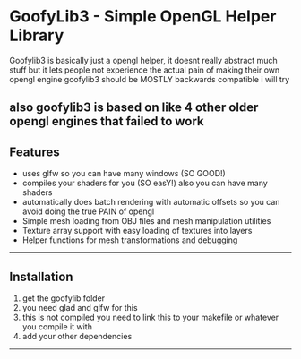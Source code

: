 # GoofyLib3 - Simple OpenGL Helper Library

Goofylib3 is basically just a opengl helper, it doesnt really abstract much stuff but it lets people not experience the actual pain of making their own opengl engine
goofylib3 should be MOSTLY backwards compatible i will try

also goofylib3 is based on like 4 other older opengl engines that failed to work
---

## Features

- uses glfw so you can have many windows (SO GOOD!)
- compiles your shaders for you (SO easY!) also you can have many shaders
- automatically does batch rendering with automatic offsets so you can avoid doing the true PAIN of opengl
- Simple mesh loading from OBJ files and mesh manipulation utilities
- Texture array support with easy loading of textures into layers
- Helper functions for mesh transformations and debugging

---

## Installation

1. get the goofylib folder
2. you need glad and glfw for this
3. this is not compiled you need to link this to your makefile or whatever you compile it with
4. add your other dependencies

---
